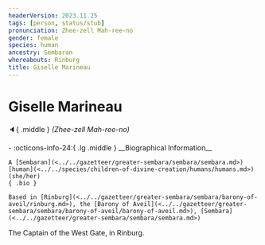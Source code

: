 ```yaml
---
headerVersion: 2023.11.25
tags: [person, status/stub]
pronunciation: Zhee-zell Mah-ree-no
gender: female
species: human
ancestry: Sembaran
whereabouts: Rinburg
title: Giselle Marineau
---
```

# Giselle Marineau
:speaker:{ .middle } *(Zhee-zell Mah-ree-no)*  
<div class="grid cards ext-narrow-margin ext-one-column" markdown>
- :octicons-info-24:{ .lg .middle } __Biographical Information__

    A [Sembaran](<../../gazetteer/greater-sembara/sembara/sembara.md>) [human](<../../species/children-of-divine-creation/humans/humans.md>) (she/her)  
    { .bio }

    Based in [Rinburg](<../../gazetteer/greater-sembara/sembara/barony-of-aveil/rinburg.md>), the [Barony of Aveil](<../../gazetteer/greater-sembara/sembara/barony-of-aveil/barony-of-aveil.md>), [Sembara](<../../gazetteer/greater-sembara/sembara/sembara.md>)
</div>


The Captain of the West Gate, in Rinburg.